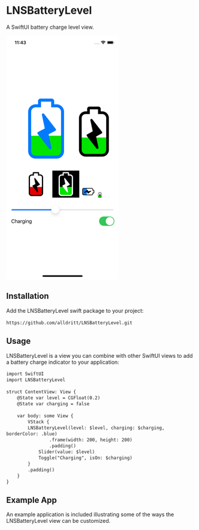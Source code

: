 # LNSBatteryLevel

A SwiftUI battery charge level view.

![Example](Screenshots/BatteryLevel.png)

## Installation

Add the LNSBatteryLevel swift package to your project:

  `https://github.com/alldritt/LNSBatteryLevel.git`

## Usage

LNSBatteryLevel is a view you can combine with other SwiftUI views to add a battery charge indicator to your application:


```
import SwiftUI
import LNSBatteryLevel

struct ContentView: View {
    @State var level = CGFloat(0.2)
    @State var charging = false

    var body: some View {
        VStack {
        LNSBatteryLevel(level: $level, charging: $charging, borderColor: .blue)
                .frame(width: 200, height: 200)
                .padding()
            Slider(value: $level)
            Toggle("Charging", isOn: $charging)
        }
        .padding()
    }
}
```

## Example App

An example application is included illustrating some of the ways the LNSBatteryLevel view can be customized.

